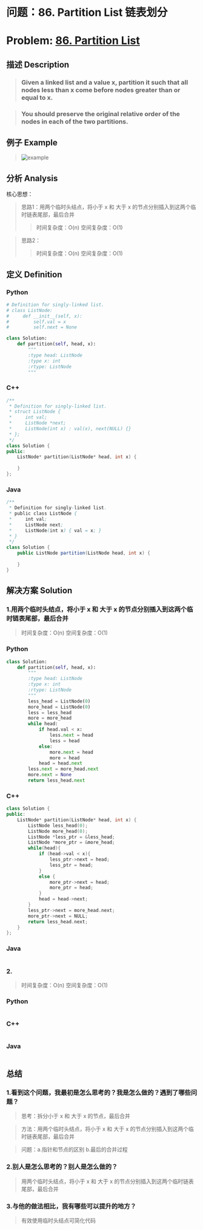 
# 问题：86. Partition List 链表划分
# Problem: [86. Partition List](https://leetcode.com/problems/partition-list/description/)

## 描述 Description
> ### Given a linked list and a value x, partition it such that all nodes less than x come before nodes greater than or equal to x.

> ### You should preserve the original relative order of the nodes in each of the two partitions.

## 例子 Example

> ![example](https://github.com/Decalogue/AlgorithmMap/blob/master/img/leetcode/86.png "example")

## 分析 Analysis

核心思想：
> 思路1：用两个临时头结点，将小于 x 和 大于 x 的节点分别插入到这两个临时链表尾部，最后合并
>> 时间复杂度：O(n)
>> 空间复杂度：O(1)

> 思路2：
>> 时间复杂度：O(n)
>> 空间复杂度：O(1)

## 定义 Definition

### Python


```python
# Definition for singly-linked list.
# class ListNode:
#     def __init__(self, x):
#         self.val = x
#         self.next = None

class Solution:
    def partition(self, head, x):
        """
        :type head: ListNode
        :type x: int
        :rtype: ListNode
        """
```

### C++

```c++
/**
 * Definition for singly-linked list.
 * struct ListNode {
 *     int val;
 *     ListNode *next;
 *     ListNode(int x) : val(x), next(NULL) {}
 * };
 */
class Solution {
public:
    ListNode* partition(ListNode* head, int x) {
        
    }
};
```

### Java

```java
/**
 * Definition for singly-linked list.
 * public class ListNode {
 *     int val;
 *     ListNode next;
 *     ListNode(int x) { val = x; }
 * }
 */
class Solution {
    public ListNode partition(ListNode head, int x) {
        
    }
}
```

## 解决方案 Solution

### 1.用两个临时头结点，将小于 x 和 大于 x 的节点分别插入到这两个临时链表尾部，最后合并

> 时间复杂度：O(n)
> 空间复杂度：O(1)

### Python


```python
class Solution:
    def partition(self, head, x):
        """
        :type head: ListNode
        :type x: int
        :rtype: ListNode
        """
        less_head = ListNode(0)
        more_head = ListNode(0)
        less = less_head
        more = more_head
        while head:
            if head.val < x:
                less.next = head
                less = head
            else:
                more.next = head
                more = head
            head = head.next
        less.next = more_head.next
        more.next = None
        return less_head.next
```

### C++

```c++
class Solution {
public:
    ListNode* partition(ListNode* head, int x) {
        ListNode less_head(0);
        ListNode more_head(0);
        ListNode *less_ptr = &less_head;
        ListNode *more_ptr = &more_head;
        while(head){
            if (head->val < x){
                less_ptr->next = head;
                less_ptr = head;
            }
            else {
                more_ptr->next = head;
                more_ptr = head;
            }
            head = head->next;
        }
        less_ptr->next = more_head.next;
        more_ptr->next = NULL;
        return less_head.next;
    }
};
```

### Java

```java

```

### 2.

> 时间复杂度：O(n)
> 空间复杂度：O(1)

### Python


```python

```

### C++

```c++

```

### Java

```Java

```

## 总结

### 1.看到这个问题，我最初是怎么思考的？我是怎么做的？遇到了哪些问题？
> 思考：拆分小于 x 和 大于 x 的节点，最后合并

> 方法：用两个临时头结点，将小于 x 和 大于 x 的节点分别插入到这两个临时链表尾部，最后合并

> 问题：a.指针和节点的区别 b.最后的合并过程

### 2.别人是怎么思考的？别人是怎么做的？
> 用两个临时头结点，将小于 x 和 大于 x 的节点分别插入到这两个临时链表尾部，最后合并

### 3.与他的做法相比，我有哪些可以提升的地方？
> 有效使用临时头结点可简化代码


```python

```

